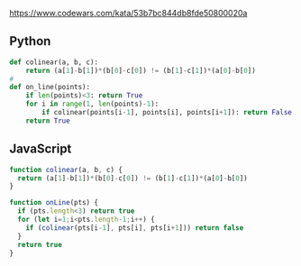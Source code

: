 https://www.codewars.com/kata/53b7bc844db8fde50800020a

## Python
```python
def colinear(a, b, c):
    return (a[1]-b[1])*(b[0]-c[0]) != (b[1]-c[1])*(a[0]-b[0])
# 
def on_line(points):
    if len(points)<3: return True
    for i in range(1, len(points)-1):
        if colinear(points[i-1], points[i], points[i+1]): return False
    return True
```

## JavaScript
```js
function colinear(a, b, c) {
  return (a[1]-b[1])*(b[0]-c[0]) != (b[1]-c[1])*(a[0]-b[0])
}

function onLine(pts) {
  if (pts.length<3) return true
  for (let i=1;i<pts.length-1;i++) {
    if (colinear(pts[i-1], pts[i], pts[i+1])) return false
  }
  return true
}
```
